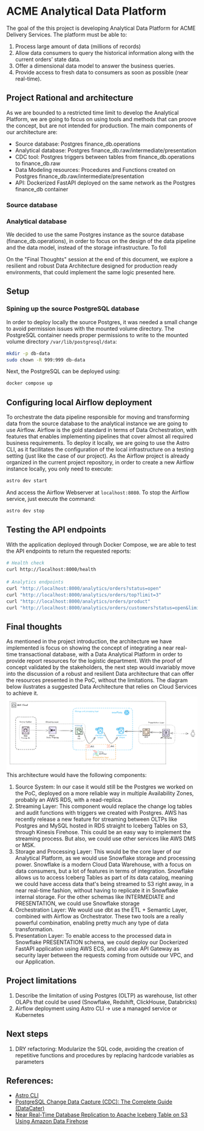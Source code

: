 # ACME Analytical Data Platform
The goal of the this project is developing Analytical Data Platform for ACME Delivery Services.
The platform must be able to:

1. Process large amount of data (millions of records)
2. Allow data consumers to query the historical information along with the current orders’ state
data.
3. Offer a dimensional data model to answer the business queries.
4. Provide access to fresh data to consumers as soon as possible (near real-time).

## Project Rational and architecture
As we are bounded to a restricted time limit to develop the Analytical Platform, we are going to focus on using tools and methods that can proove the concept, but are not intended for production.
The main components of our architecture are:
- Source database: Postgres finance_db.operations
- Analytical database: Postgres finance_db.raw/intermediate/presentation
- CDC tool: Postgres triggers between tables from finance_db.operations to finance_db.raw
- Data Modeling resources: Procedures and Functions created on Postgres finance_db.raw/intermediate/presentation
- API: Dockerized FastAPI deployed on the same network as the Postgres finance_db container

### Source database

### Analytical database
We decided to use the same Postgres instance as the source database (finance_db.operations), in order to focus on the design of the data pipeline and the data model, instead of the storage infrastructure. To foll

On the "Final Thoughts" session at the end of this document, we explore a resilient and robust Data Architecture designed for production ready environments, that could implement the same logic presented here.



## Setup
### Spining up the source PostgreSQL database
In order to deploy locally the source Postgres, it was needed a small change to avoid permission issues with the mounted volume directory. The PostgreSQL container needs proper permissions to write to the mounted volume directory `/var/lib/postgresql/data`:
```bash
mkdir -p db-data
sudo chown -R 999:999 db-data
```
Next, the PostgreSQL can be deployed using:
```bash
docker compose up
```

## Configuring local Airflow deployment
To orchestrate the data pipeline responsible for moving and transforming data from the source database to the analytical instance we are going to use Airflow.
Airflow is the gold standard in terms of Data Orchestration, with features that enables implementing pipelines that cover almost all required business requirements.
To deploy it locally, we are going to use the Astro CLI, as it facilitates the configuration of the local infrastructure on a testing setting (just like the case of our project).
As the Airflow project is already organized in the current project repository, in order to create a new Airflow instance locally, you only need to execute:
```bash
astro dev start
```
And access the Airflow Webserver at `localhost:8080`.
To stop the Airflow service, just execute the command:
```bash
astro dev stop
```
## 

## Testing the API endpoints
With the application deployed through Docker Compose, we are able to test the API endpoints to return the requested reports:
```bash
# Health check
curl http://localhost:8000/health

# Analytics endpoints
curl "http://localhost:8000/analytics/orders?status=open"
curl "http://localhost:8000/analytics/orders/top?limit=3"
curl "http://localhost:8000/analytics/orders/product"
curl "http://localhost:8000/analytics/orders/customers?status=open&limit=3"
```

## Final thoughts
As mentioned in the project introduction, the architecture we have implemented is focus on showing the concept of integrating a near real-time transactional database, with a Data Analytical Platform in order to provide report resources for the logistic department. With the proof of concept validated by the stakeholders, the next step would invariably move into the discussion of a robust and resilient Data architecture that can offer the resources presented in the PoC, without the limitations.
The diagram below ilustrates a suggested Data Architecture that relies on Cloud Services to achieve it.
![Suggested Data Architecture](./images/acme_suggested_data_architecture.png)
This architecture would have the following components:
1. Source System: In our case it would still be the Postgres we worked on the PoC, deployed on a more reliable way in multiple Availability Zones, probably an AWS RDS, with a read-replica.
2. Streaming Layer: This component would replace the change log tables and audit functions with triggers we created with Postgres. AWS has recently release a new feature for streaming between OLTPs like Postgres and MySQL hosted in RDS straight to Iceberg Tables on S3, through Kinesis Firehose. This could be an easy way to implement the streaming process. But also, we could use other services like AWS DMS or MSK.
3. Storage and Processing Layer: This would be the core layer of our Analytical Platform, as we would use Snowflake storage and processing power. Snowflake is a modern Cloud Data Warehouse, with a focus on data consumers, but a lot of features in terms of integration. Snowflake allows us to access Iceberg Tables as part of its data catalog, meaning we could have access data that's being streamed to S3 right away, in a near real-time fashion, without having to replicate it in Snowflake internal storage. For the other schemas like INTERMEDIATE and PRESENTATION, we could use Snowflake storage
4. Orchestration Layer: We would use dbt as the ETL + Semantic Layer, combined with Airflow as Orchestrator. These two tools are a really powerful combination, enabling pretty much any type of data transformation.
5. Presentation Layer: To enable access to the processed data in Snowflake PRESENTATION schema, we could deploy our Dockerized FastAPI application using AWS ECS, and also use API Gateway as security layer between the requests coming from outside our VPC, and our Application. 

## Project limitations
1. Describe the limitation of using Postgres (OLTP) as warehouse, list other OLAPs that could be used (Snowflake, Redshift, ClickHouse, Databricks)
2. Airflow deployment using Astro CLI -> use a managed service or Kubernetes

## Next steps
1. DRY refactoring: Modularize the SQL code, avoiding the creation of repetitive functions and procedures by replacing hardcode variables as parameters


## References:
- [Astro CLI](https://www.astronomer.io/docs/astro/cli/install-cli/)
- [PostgreSQL Change Data Capture (CDC): The Complete Guide (DataCater)](https://datacater.io/blog/2021-09-02/postgresql-cdc-complete-guide.html)
- [Near Real-Time Database Replication to Apache Iceberg Table on S3 Using Amazon Data Firehose](https://community.aws/content/2rvtWCLKdAE2snztqfUiuMLwR2q/near-real-time-database-replication-to-apache-iceberg-table-on-s3-using-amazon-data-firehose)